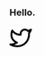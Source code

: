 ### Hello.

[![Twitter](https://raw.githubusercontent.com/jaredhanson/jaredhanson/master/images/twitter-20x20.svg)](https://twitter.com/jaredhanson)

